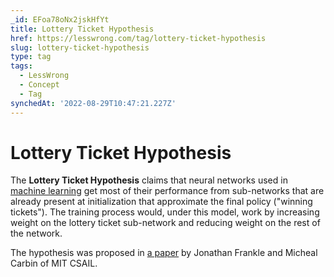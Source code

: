 ```yaml
---
_id: EFoa78oNx2jskHfYt
title: Lottery Ticket Hypothesis
href: https://lesswrong.com/tag/lottery-ticket-hypothesis
slug: lottery-ticket-hypothesis
type: tag
tags:
  - LessWrong
  - Concept
  - Tag
synchedAt: '2022-08-29T10:47:21.227Z'
---
```

# Lottery Ticket Hypothesis

The **Lottery Ticket Hypothesis** claims that neural networks used in [machine learning](machine-learning) get most of their performance from sub-networks that are already present at initialization that approximate the final policy ("winning tickets"). The training process would, under this model, work by increasing weight on the lottery ticket sub-network and reducing weight on the rest of the network.

The hypothesis was proposed in [a paper](https://arxiv.org/pdf/1803.03635.pdf) by Jonathan Frankle and Micheal Carbin of MIT CSAIL.